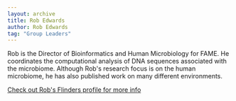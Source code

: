 ```yaml
---
layout: archive
title: Rob Edwards
author: Rob Edwards
tag: "Group Leaders"
---
```


Rob is the Director of Bioinformatics and Human Microbiology for FAME.<!--more--> He coordinates the computational 
analysis of DNA sequences associated with the microbiome. Although Rob's research focus is on the human microbiome, he 
has also published work on many different environments.

[Check out Rob's Flinders profile for more info](https://www.flinders.edu.au/people/robert.edwards)

